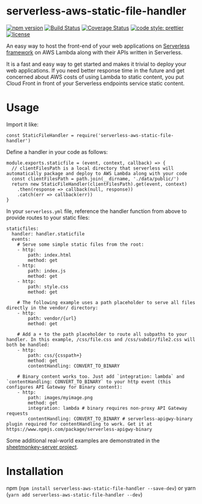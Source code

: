 # serverless-aws-static-file-handler

[![npm version](https://badge.fury.io/js/serverless-aws-static-file-handler.svg)](https://badge.fury.io/js/serverless-aws-static-file-handler)
[![Build Status](https://travis-ci.org/activescott/serverless-aws-static-file-handler.svg?branch=master)](https://travis-ci.org/activescott/serverless-aws-static-file-handler)
[![Coverage Status](https://coveralls.io/repos/github/activescott/serverless-aws-static-file-handler/badge.svg?branch=master)](https://coveralls.io/github/activescott/serverless-aws-static-file-handler?branch=master)
[![code style: prettier](https://img.shields.io/badge/code_style-prettier-ff69b4.svg?style=flat-square)](https://github.com/prettier/prettier)
[![license](https://img.shields.io/npm/l/serverless-aws-static-file-handler.svg)](https://www.npmjs.com/package/serverless-aws-static-file-handler)

An easy way to host the front-end of your web applications on [Serverless framework](https://github.com/serverless/serverless) on AWS Lambda along with their APIs written in Serverless.

It is a fast and easy way to get started and makes it trivial to deploy your web applications. If you need better response time in the future and get concerned about AWS costs of using Lambda to static content, you put Cloud Front in front of your Serverless endpoints service static content.

# Usage

Import it like:

    const StaticFileHandler = require('serverless-aws-static-file-handler')

Define a handler in your code as follows:

    module.exports.staticfile = (event, context, callback) => {
      // clientFilesPath is a local directory that serverless will automatically package and deploy to AWS Lambda along with your code
      const clientFilesPath = path.join(__dirname, './data/public/')
      return new StaticFileHandler(clientFilesPath).get(event, context)
        .then(response => callback(null, response))
        .catch(err => callback(err))
    }

In your `serverless.yml` file, reference the handler function from above to provide routes to your static files:

    staticfiles:
      handler: handler.staticfile
      events:
        # Serve some simple static files from the root:
        - http:
            path: index.html
            method: get
        - http:
            path: index.js
            method: get
        - http:
            path: style.css
            method: get

        # The following example uses a path placeholder to serve all files directly in the vendor/ directory:
        - http:
            path: vendor/{url}
            method: get

        # Add a + to the path placeholder to route all subpaths to your handler. In this example, /css/file.css and /css/subdir/file2.css will both be handled:
        - http:
            path: css/{csspath+}
            method: get
            contentHandling: CONVERT_TO_BINARY

        # Binary content works too. Just add `integration: lambda` and `contentHandling: CONVERT_TO_BINARY` to your http event (this configures API Gateway for Binary content):
        - http:
            path: images/myimage.png
            method: get
            integration: lambda # binary requires non-proxy API Gateway requests
            contentHandling: CONVERT_TO_BINARY # serverless-apigwy-binary plugin required for contentHandling to work. Get it at https://www.npmjs.com/package/serverless-apigwy-binary

Some additional real-world examples are demonstrated in the [sheetmonkey-server project](https://github.com/activescott/sheetmonkey-server).

# Installation

npm (`npm install serverless-aws-static-file-handler --save-dev`) or yarn (`yarn add serverless-aws-static-file-handler --dev`)
